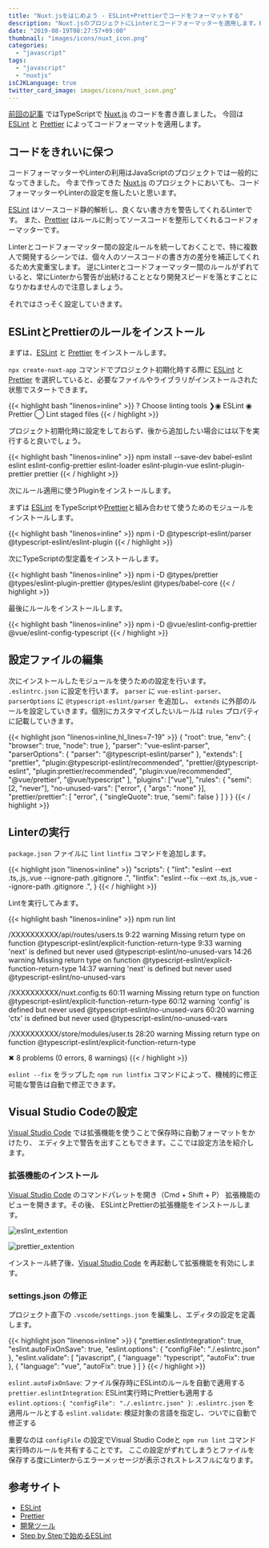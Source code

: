 ```yaml
---
title: "Nuxt.jsをはじめよう - ESLint+Prettierでコードをフォーマットする"
description: "Nuxt.jsのプロジェクトにLinterとコードフォーマッターを適用します。ESLintとPrettierのルールの設定方法とTypeScriptを使った際の設定方法を紹介します。"
date: "2019-08-19T08:27:57+09:00"
thumbnail: "images/icons/nuxt_icon.png"
categories:
  - "javascript"
tags:
  - "javascript"
  - "nuxtjs"
isCJKLanguage: true
twitter_card_image: images/icons/nuxt_icon.png"
---
```


[前回の記事](/post/javascript/write-nuxt-with-typescript/) ではTypeScriptで [Nuxt.js](https://ja.nuxtjs.org/) のコードを書き直しました。
今回は [ESLint](https://eslint.org/) と [Prettier](https://prettier.io/) によってコードフォーマットを適用します。

<!--adsense-->

## コードをきれいに保つ

コードフォーマッターやLinterの利用はJavaScriptのプロジェクトでは一般的になってきました。
今まで作ってきた [Nuxt.js](https://ja.nuxtjs.org/) のプロジェクトにおいても、コードフォーマッターやLinterの設定を施したいと思います。

[ESLint](https://eslint.org/) はソースコード静的解析し、良くない書き方を警告してくれるLinterです。
また、[Prettier](https://prettier.io/) はルールに則ってソースコードを整形してくれるコードフォーマッターです。

Linterとコードフォーマッター間の設定ルールを統一しておくことで、特に複数人で開発するシーンでは、個々人のソースコードの書き方の差分を補正してくれるため大変重宝します。
逆にLinterとコードフォーマッター間のルールがずれていると、常にLinterから警告が出続けることとなり開発スピードを落とすことになりかねませんので注意しましょう。

それではさっそく設定していきます。

## ESLintとPrettierのルールをインストール

まずは、[ESLint](https://eslint.org/) と [Prettier](https://prettier.io/) をインストールします。

`npx create-nuxt-app` コマンドでプロジェクト初期化時する際に [ESLint](https://eslint.org/) と [Prettier](https://prettier.io/) を選択していると、必要なファイルやライブラリがインストールされた状態でスタートできます。

{{< highlight bash "linenos=inline" >}}
? Choose linting tools
❯◉ ESLint
 ◉ Prettier
 ◯ Lint staged files
{{< / highlight >}}

プロジェクト初期化時に設定をしておらず、後から追加したい場合には以下を実行すると良いでしょう。

{{< highlight bash "linenos=inline" >}}
npm install --save-dev babel-eslint eslint eslint-config-prettier eslint-loader eslint-plugin-vue eslint-plugin-prettier prettier
{{< / highlight >}}

次にルール適用に使うPluginをインストールします。


まずは [ESLint](https://eslint.org/) をTypeScriptや[Prettier](https://prettier.io/)と組み合わせて使うためのモジュールをインストールします。

{{< highlight bash "linenos=inline" >}}
npm i -D @typescript-eslint/parser @typescript-eslint/eslint-plugin
{{< / highlight >}}

次にTypeScriptの型定義をインストールします。

{{< highlight bash "linenos=inline" >}}
npm i -D @types/prettier @types/eslint-plugin-prettier @types/eslint @types/babel-core
{{< / highlight >}}

最後にルールをインストールします。

{{< highlight bash "linenos=inline" >}}
npm i -D @vue/eslint-config-prettier @vue/eslint-config-typescript
{{< / highlight >}}

<!--adsense-->

## 設定ファイルの編集

次にインストールしたモジュールを使うための設定を行います。 `.eslintrc.json` に設定を行います。
`parser` に `vue-eslint-parser`、 `parserOptions` に `@typescript-eslint/parser` を追加し、 `extends` に外部のルールを設定していきます。個別にカスタマイズしたいルールは `rules` プロパティに記載していきます。

{{< highlight json "linenos=inline,hl_lines=7-19" >}}
{
  "root": true,
  "env": {
    "browser": true,
    "node": true
  },
  "parser": "vue-eslint-parser",
  "parserOptions": {
    "parser": "@typescript-eslint/parser"
  },
  "extends": [
    "prettier",
    "plugin:@typescript-eslint/recommended",
    "prettier/@typescript-eslint",
    "plugin:prettier/recommended",
    "plugin:vue/recommended",
    "@vue/prettier",
    "@vue/typescript"
  ],
  "plugins": ["vue"],
  "rules": {
    "semi": [2, "never"],
    "no-unused-vars": ["error", { "args": "none" }],
    "prettier/prettier": [
      "error",
      {
        "singleQuote": true,
        "semi": false
      }
    ]
  }
}
{{< / highlight >}}

## Linterの実行

`package.json` ファイルに `lint` `lintfix` コマンドを追加します。

{{< highlight json "linenos=inline" >}}
  "scripts": {
    "lint": "eslint --ext .ts,.js,.vue --ignore-path .gitignore .",
    "lintfix": "eslint --fix --ext .ts,.js,.vue --ignore-path .gitignore .",
  }
{{< / highlight >}}

Lintを実行してみます。

{{< highlight bash "linenos=inline" >}}
npm run lint

/XXXXXXXXXX/api/routes/users.ts
   9:22  warning  Missing return type on function   @typescript-eslint/explicit-function-return-type
   9:33  warning  'next' is defined but never used  @typescript-eslint/no-unused-vars
  14:26  warning  Missing return type on function   @typescript-eslint/explicit-function-return-type
  14:37  warning  'next' is defined but never used  @typescript-eslint/no-unused-vars

/XXXXXXXXXX/nuxt.config.ts
  60:11  warning  Missing return type on function     @typescript-eslint/explicit-function-return-type
  60:12  warning  'config' is defined but never used  @typescript-eslint/no-unused-vars
  60:20  warning  'ctx' is defined but never used     @typescript-eslint/no-unused-vars

/XXXXXXXXXX/store/modules/user.ts
  28:20  warning  Missing return type on function  @typescript-eslint/explicit-function-return-type

✖ 8 problems (0 errors, 8 warnings)
{{< / highlight >}}

`eslint --fix` をラップした `npm run lintfix` コマンドによって、機械的に修正可能な警告は自動で修正できます。

<!--adsense-->

## Visual Studio Codeの設定

[Visual Studio Code](https://azure.microsoft.com/ja-jp/products/visual-studio-code/) では拡張機能を使うことで保存時に自動フォーマットをかけたり、
エディタ上で警告を出すこともできます。ここでは設定方法を紹介します。

### 拡張機能のインストール

[Visual Studio Code](https://azure.microsoft.com/ja-jp/products/visual-studio-code/) のコマンドパレットを開き（Cmd + Shift + P）
拡張機能のビューを開きます。その後、 ESLintとPrettierの拡張機能をインストールします。

![eslint_extention](/images/20190819/eslint_extention.png)

![prettier_extention](/images/20190819/prettier_extention.png)

インストール終了後、[Visual Studio Code](https://azure.microsoft.com/ja-jp/products/visual-studio-code/) を再起動して拡張機能を有効にします。

### settings.json の修正

プロジェクト直下の `.vscode/settings.json` を編集し、エディタの設定を定義します。

{{< highlight json "linenos=inline" >}}
{
  "prettier.eslintIntegration": true,
  "eslint.autoFixOnSave": true,
  "eslint.options": { "configFile": "./.eslintrc.json" },
  "eslint.validate": [
    "javascript",
    { "language": "typescript", "autoFix": true },
    { "language": "vue", "autoFix": true }
  ]
}
{{< / highlight >}}

`eslint.autoFixOnSave`: ファイル保存時にESLintのルールを自動で適用する
`prettier.eslintIntegration`: ESLint実行時にPrettierも適用する
`eslint.options:{ "configFile": "./.eslintrc.json" }`: `.eslintrc.json` を適用ルールとする
`eslint.validate`: 検証対象の言語を指定し、ついでに自動で修正する

重要なのは `configFile` の設定でVisual Studio Codeと `npm run lint` コマンド実行時のルールを共有することです。
ここの設定がずれてしまうとファイルを保存する度にLinterからエラーメッセージが表示されストレスフルになります。

## 参考サイト

* [ESLint](https://eslint.org/)
* [Prettier](https://prettier.io/)
* [開発ツール](https://ja.nuxtjs.org/guide/development-tools/)
* [Step by Stepで始めるESLint](https://qiita.com/howdy39/items/6e2c75861bc5a14b2acf)
